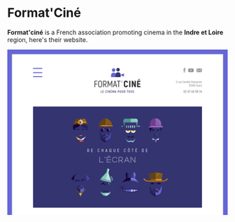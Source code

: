 # Format'Ciné

__Format'ciné__ is a French association promoting cinema in the __Indre et Loire__ region, here's their website.

![Screenshot](screenshot.png)